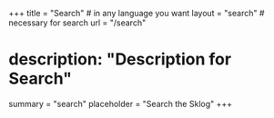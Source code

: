+++
title = "Search" # in any language you want
layout = "search" # necessary for search
url = "/search"
# description: "Description for Search"
summary = "search"
placeholder = "Search the Sklog"
+++